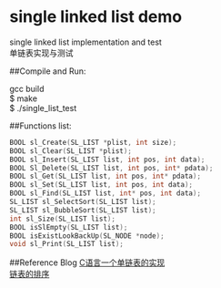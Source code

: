 # **single linked list demo**
single linked list implementation and test<br> 
单链表实现与测试

##Compile and Run:

gcc build <br>
$ make <br>
$ ./single_list_test <br>


##Functions list:

```c
BOOL sl_Create(SL_LIST *plist, int size);
BOOL sl_Clear(SL_LIST *plist);
BOOL sl_Insert(SL_LIST list, int pos, int data);
BOOL Sl_Delete(SL_LIST list, int pos, int* pdata);
BOOL sl_Get(SL_LIST list, int pos, int* pdata);
BOOL sl_Set(SL_LIST list, int pos, int data);
BOOL sl_Find(SL_LIST list, int* pos, int data);
SL_LIST sl_SelectSort(SL_LIST list);
SL_LIST sl_BubbleSort(SL_LIST list);
int sl_Size(SL_LIST list);
BOOL isSlEmpty(SL_LIST list);
BOOL isExistLookBackUp(SL_NODE *node);
void sl_Print(SL_LIST list);
```
##Reference Blog
[C语言一个单链表的实现](http://blog.csdn.net/hopeyouknow/article/details/6677974)<br>
[链表的排序](http://blog.csdn.net/northplayboy/article/details/552388)<br>
